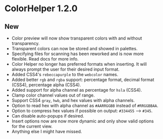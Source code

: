# ColorHelper 1.2.0

## New

- Color preview will now show transparent colors with and without transparency.
- Transparent colors can now be stored and showed in palettes.
- Specifying files for scanning has been reworked and is now more flexible.  Read docs for more info.
- Color Helper no longer has preferred formats when inserting.  It will always prompt the user for their desired input format.
- Added CSS4's `rebeccapurple` to the `webcolor` names.
- Added better `rgb` and `rgba` support: percentage format, decimal format (CSS4), percentage alpha (CSS4).
- Added support for alpha channel as percentage for `hsla` (CSS4).
- Clamp color channel values out of range.
- Support CSS4 `gray`, `hwb`, and hex values with alpha channels.
- Option to read hex with alpha channel as `#AARRGGBB` instead of `#RRGGBBAA`.
- Option to compress hex values if possible on output: `#334455` --> `#345`.
- Can disable auto-popups if desired.
- Insert options now are now more dynamic and only show valid options for the current view.
- Anything else I might have missed.
